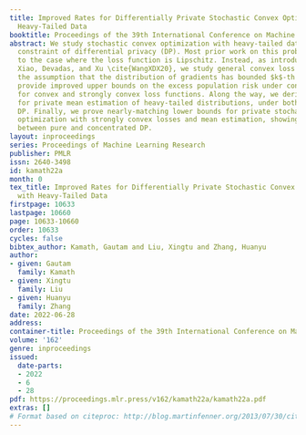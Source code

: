 ```yaml
---
title: Improved Rates for Differentially Private Stochastic Convex Optimization with
  Heavy-Tailed Data
booktitle: Proceedings of the 39th International Conference on Machine Learning
abstract: We study stochastic convex optimization with heavy-tailed data under the
  constraint of differential privacy (DP). Most prior work on this problem is restricted
  to the case where the loss function is Lipschitz. Instead, as introduced by Wang,
  Xiao, Devadas, and Xu \cite{WangXDX20}, we study general convex loss functions with
  the assumption that the distribution of gradients has bounded $k$-th moments. We
  provide improved upper bounds on the excess population risk under concentrated DP
  for convex and strongly convex loss functions. Along the way, we derive new algorithms
  for private mean estimation of heavy-tailed distributions, under both pure and concentrated
  DP. Finally, we prove nearly-matching lower bounds for private stochastic convex
  optimization with strongly convex losses and mean estimation, showing new separations
  between pure and concentrated DP.
layout: inproceedings
series: Proceedings of Machine Learning Research
publisher: PMLR
issn: 2640-3498
id: kamath22a
month: 0
tex_title: Improved Rates for Differentially Private Stochastic Convex Optimization
  with Heavy-Tailed Data
firstpage: 10633
lastpage: 10660
page: 10633-10660
order: 10633
cycles: false
bibtex_author: Kamath, Gautam and Liu, Xingtu and Zhang, Huanyu
author:
- given: Gautam
  family: Kamath
- given: Xingtu
  family: Liu
- given: Huanyu
  family: Zhang
date: 2022-06-28
address:
container-title: Proceedings of the 39th International Conference on Machine Learning
volume: '162'
genre: inproceedings
issued:
  date-parts:
  - 2022
  - 6
  - 28
pdf: https://proceedings.mlr.press/v162/kamath22a/kamath22a.pdf
extras: []
# Format based on citeproc: http://blog.martinfenner.org/2013/07/30/citeproc-yaml-for-bibliographies/
---
```


